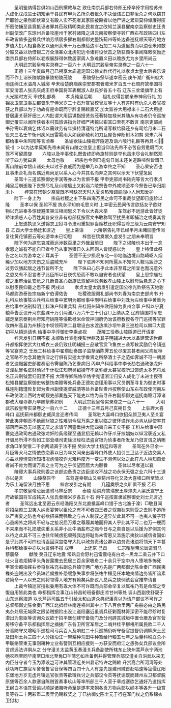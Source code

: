 <!-- { "loadSidebar": true } -->
　　圣明鉴纳得旨俱如山西例撰敕与之  致仕南京兵部右侍郎王倬卒倬字用检苏州人成化戊戌进士初知余干县民有甲为乙所杀者狱久不决倬诘乙曰非汝杀之何以窃其尸耶验之果然即伏辜又有殴人实不死者其家匿被殴者以他尸诬之累辩莫伸倬廉得匿所密使捕至县竟抵诬者罪其莅政精明类此民甚宜之改知兰溪县擢南京监察御史迁贵州副使改广东琼州兵备攻崖州千家村诸降之进云南按察使寻转广西右布政转四川左布政皆值多盗督兵供饷劳绩居多擢右副都御史整饬蓟州等处边备巡抚顺天等府地方岁值大饥人相食奏乞以通州余米十万石豫给边军石加二斗为道里费而以边仓米如数分赈又益以劝借银二万全活甚众北虏犯边令诸将设伏击之斩获颇多事闻降敕奖励迁南京兵部右侍郎以老疾屡辞得休致居家周人急难置义田以赡族尤为乡里所尚云
　　大明武宗毅皇帝实录卷之一百六十
大明武宗毅皇帝实录卷之一百六十一
　　正德十三年夏四月己巳朔享太庙遣定国公徐文祚代行礼以孝贞太皇太后丧乐设而不作上诣长陵献陵景陵裕陵茂陵
　　泰陵祭告祭毕遂幸密云  庚午湖广衡州府大雨连绵江水溢舟入城廓  辛未给楚府痼疾崇安郡君餋赡米岁百五十石周府故奉国将军安滂淑人张氏庆成王府奉国将军表椐淑人赵氏岁各五十石  辽东三坌堡旗竿上有火光踰时方灭  甲戌礼部奏
　　孝贞纯皇后朝
　　祖礼仪得旨朕亲奉神帛行礼  加锦衣卫掌卫事左都督朱宁俸米岁二十石升赏官校曾友等十人有差时有仇杀人者官校获之兵部以为宁功故有是命既而宁辞复赐敕嘉奖  加太监谷大用禄米十二石大用提督居庸关获奸细三人内批谓大用运谋指授贤劳茂著特加禄米其随从有功者仍令巡按御史覆实以闻所获者本村孤旅诬指为奸细严拷掠以钳其口至死不敢言  南京吏部尚书孙需以衰病乞休诏以需效劳有年操持清谨特允所请写敕给驿还乡有司给月米二石役夫三名壬午衡州疾风迅雷雹雨大如我卵棱利如刀瓦屋皆碎断树木如剪  癸未六科都给事中朱鸣阳等言顷奉
　　圣谕欲往山陵视开隧道及诣六陵行礼臣等再具＜锍-釒＞以为达孝莫知先帝未闻有山陵之往皇上但当仰法先帝不必苦自劳惫既而大驾不可留周旋
　　六陵以及毕事使礼既告终即命旋轸则是举也虽未尽合礼制然观听于四方犹曰哀
　　太母也敬
　　祖宗也今则已逾旬日尚未还关道路喧然皆谓已离山陵前幸银山诸处夫以过于哀戚而为是举乃以游幸终之不知
　　圣心果安否也且事未合礼而名偶近焉尚足以系人心今并其名而弃之其何以示天下伏望急回
　　圣驾十三道监察御史李润等亦以为言俱不报  甲申吏部尚书陆完等言大行孝贞纯皇后崩逝陛下丧祭尽礼及山陵启土又躬诣六陵祭告中外咸颂至孝今祭告已毕归期未卜
　　梓宫在殡朝夕祭奠既不可缺况天时入夏炎热难调闾阎小人尚知爱护
　　陛下一身上为
　　宗庙社稷之主下系四海万民之命可不重哉伏望即日旋轸以隆
　　圣孝以保
圣躬不报  执永平知府毛思义时
上幸密云民间传言欲括女子歛财物以充进奉多惊疑避匿哭泣相闻思义下令以大丧未举
　　车驾必不远游此皆奸徒矫诈煽惑人心百姓其各安业非有府部抚按官文书敢称驾至扰民者即捕治之或奏其言
　　上怒遂执思义送锦衣卫狱寻令法司重拟罪当赎杖还职得旨降三级为云南安宁知县  乙酉大学士杨廷和言近
　　皇上亲诣
　　六陵祭告礼毕已经半月未睹回銮传闻复往黄花镇密云等处游幸未已切思
　　梓宫在殡奠献久虚发引之期未奉明旨
　　陛下何为遽忘哀戚而远涉数百里之外哉且前日
　　陛下之谒陵也本出于一念孝思之诚有不能自已者今乃从事游猎日久未回则人皆疑惑以为
　　皇上特借此祭告之名以为游幸之计耳其于
　　圣德不无少损况东北一带地临边境山路崎岖人烟稀少加以地方灾伤之后盗贼充斥
　　陛下驻跸不知何所扈从不知何人鞍马跋沙之过劳饮膳起居之违节皆所不允
　　陛下纵曰心乐乎此本非至尊之所宜也而况意外之患又有不忍言者乎此臣所以日夜忧恐而不敢以自安者也伏望
　　皇上思宗庙社稷之重审治乱安危之几断自圣心亟旋法驾留神政务致孝山陵上以慰母后悬念之心下以慰臣民仰戴之愿不报  丙戌以
　　孝贞太皇太后发引遣定国公徐光祚祭告天地驸马都尉游泰告宗庙新宁伯谭佑告
　　社稷改服阕礼部尚书刘春为南京吏部尚书  升礼科左给事陈沾兵科左给事中窦明为都给事中刑科右给事中刘洙为左给事中黄重为右给事中沾刑科明工科洙户科重兵科  升桂阳州知州欧阳伸为贵州佥事  户科以宁夏粮草告乏议开河东盐课十万引两淮八万六千三十引召□上纳从之  辽府镇国将军恩鏚走至京奏荆州府知府姚隆等侵欺禄米命管押回府仍治该府教授各守门巡捕等官罪  改四州高县为州移治中坝领筠珙二县增设白水渡热埧沙坝牛鼻三巡检司以棘□大蛮初平从镇巡请也  给事中华淳御史李素点视
　　茂陵工役奏山陵隧道已开请定
　　梓宫发引日期不报  永顺致仕宣慰使彭世麒及其子明辅进大木以备建营诏世麒升都指挥使赏大红蟒衣三袭仍致仕明辅授三品散官赏飞鱼衣三袭写敕奖励仍令镇巡等官宴劳之  壬辰工科给事中翟瓒劾奏国子监祭酒陈霁五伦尽废其甚者闻父病反棹之官略不为念其他贪淫之行俱有实迹太学餋贤之所祭酒士子之范如霁诚不可一朝居者乞速黜罢吏部覆奏诏令霁自陈乃乞餋病归  丙申户科给事中李长劾右通政张龙奸贪淫乱冒名诓财动以千计松江知府吴钺操守不坚弥缝太甚官校所过馈遗太多乞将龙名正典刑钺罢归田里不报  大理寺卿陈恪卒恪字克谨浙江归安人成化丁未进士授宿松知县擢监察御史转整饬南赣等处兵备正德初逆瑾用事以冗员例革寻复为御史时事株连削籍瑾败复起为贵州副使提督威清等处兵备陛贵州按察使山东右布政使河南左布政使改江西时方朝觐吏部奏旌天下能吏以恪为首寻升右副都御史巡抚南赣汀漳诸郡改大理寺卿乃卒赐祭葬如例
　　大明武宗毅皇帝实录卷之一百六十一
　　
大明武宗毅皇帝实录卷之一百六十二
　　正德十三年五月己亥朔日食
　　上驻跸大喜峰口  巡抚蓟州都御史臧凤言迩者传闻
　　圣驾驻大喜峰口欲招朵颜卫夷人至关宴劳此夷非朝贡不绝而豺狼之性难驯今屈万乘之重以临之彼怀谲诈未必肯从纵使率其部落而来恐无以塞无厌之求请早回銮垂拱大廷四夷自来王矣不报  工科左给事中邢寰劾通政司右通政张龙奸险夤缘骤至通显招无赖以作牙爪牙挟娼妓以纵淫亵近又私开骗局所淂不赀如工部营缮司吏徐汉经枉法盗官银为侦事者所发龙乃诳言谓之纳贿求角□羊受银二千余两请寘于法不报  癸卯大学士杨廷和等言
　　圣驾在外已余一月臣等犬马之情依依恋慕以日为年又闻亲出喜峰口外使人招引三卫达子近边交易人心益以惶惶莫所知措况虏情狡诈尤难料度万一变生不测何以处之此在凡人稍知自爱者尚不肯为而谓万乘之主可为之乎伏望回居大内颐餋
　　圣体以尽孝道以襄
　　陵寝大事兵政则委之该部边备责之边臣坐收不战之功永保无强之业六科十三道亦以是言
　　山陵祭告毕
　　车驾遂幸银山又幸蓟州导化又及大喜峰口所至皆以为乐土淹留浃月独不思
　　梓宫发引之有期
　　几筵奠祭之久旷俱不报  乙巳
　　孝宗敬皇帝忌辰遣驸马林岳祭
　　泰陵  给崇府故瑞安王厚熛夫人梁氏宣宁王府故镇国将军成铭夫人张氏餋赡米岁各五十石  丙午巡按直隶监察御史刘士元言近者
　　圣驾远出北至密云东经渔阳又东北直抵喜峰口猎于古北渔于滦氵□敬且闻将招朵颜三卫夷人纳贡宴劳以臣论之有不可者四王者之驭夷狄来则受之去则不追所以严夷夏之防也今必欲招徕而强致之与古人制驭之道异矣此其不可一也夷人狼子野心虽阃外之将尚不轻与之接况屈万乘之尊履其地而狎其人乎此其不可二也万一梗而不来来而不礼损威失重关系非小且牛酒盐布之赐今日与之矣自是以后援为岁例其何以待之此其不可三也往年贼虏犯顺残我边将耻尚未雪恩又滥施示夷狄以威信者固如是乎此其不可四也请亟回深宫恪守大礼以政务责诸公卿以边务责诸边将领天下幸甚兵科都给事中亦以为言俱不报  戊申
　　上还京  己酉
　　仁宗昭皇帝忌辰遣驸马蔡震祭
　　献陵  癸丑辽东地震  常熟县俞野村迅雷震电有白龙一黑龙二乘云并下口吐火目若炬鳞甲头角皆露撒去民居三百余家吸舟二十余只于空中舟人堕地多怖死  甲寅命都指挥右参将张祐充右副总兵镇守两广地方先是广两都御史陈金奏广西民夷襍处盗贼出没今员缺若候推补恐缓急失事参将张祐牛桓见任本地夷情边务皆所谙素若简命一人以充之则将领得人地方有赖矣兵部议凡总兵之缺例该会官推举请自
　　上裁今镇巡官擅拟委用有乖大体不可许既而兵部会举复以属祐乃有是命琼之专愎自用皆此类也  命都指挥佥事江山孙昌轮班备御庄凉甘州等处  调山西副使舒晟于山东巡察海道  以长芦运司盐五千引给太和山道众典祀潘真以为请户部议不可许之  总督都御史陈金奏广西江北抵桂林南连梧州其中上下八百余里两广舟船必由之路民夷杂处居无城廓之限苗贼据险出没江道阻塞近虽调兵征剿而林箐深密不能尽殄时复潜出为患臣等访询众议欲于招平堡创建守备衙门及分司辟其城垣中置仓廒及官军营房移守备平乐都指挥居之摘拨广东各卫所官军居之二哨并桂平柳梧所属民款二千人分番防守又增昭平巡检司弓兵百人及哨舡二十只巡捕仍听守备官提督仍调柳庆土民及田州土兵三四十人分拨沿江一带耕种荒田牛种暂给行粮五七年之后量科税立总小甲联络管束无事则耕种立业有警则互相应援则一方获安而府江之患弥矣兵部议金所言虑远法详俱从之  分守潼关太监黄玉奏潼关兵备副使所辖东止狭州蒿芦永宁沔池弛农西至同华南至□州北至角□羊蒲乞如兵备例并得管理兵部议潼关自洪武以来无内臣分守者今玉为添设岂可许其管理近关州县诏特许之赐敕  升赏高台所河湾等处获功阵亡旗官军舍舍鲁官音保等四百四十九人有差先是建州贼首赴哈速等寇侵辽阳东堡地方岁无虚月镇巡官张贵等欲徵兵讨之兵部议令贯等抚谕既而建州左卫都督脱原堡等百余人款塞自陈贼首奏事玖山等率所部三千人营于章成塞欲乞通好乃遣指挥王纲白本诣其营谕以顺逆诸夷听命至是遂率来朝各贡方物兵部以纲本等各升一级赏贯等各二十两彩币二表里仍赐敕奖之  丁巳执御史陈士元于行在军门杖之仍系锦衣卫狱初

